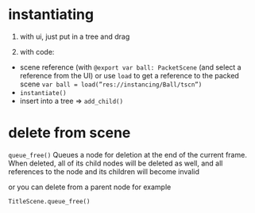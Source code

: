 # instantiating

1. with ui, just put in a tree and drag

2. with code:
  - scene reference (with `@export var ball: PacketScene` (and select a reference from the UI) or use `load` to get a reference to the packed scene `var ball = load(”res://instancing/Ball/tscn”)`
  - `instantiate()`
  - insert into a tree ⇒ `add_child()`


# delete from scene
`queue_free()`
Queues a node for deletion at the end of the current frame. When deleted, all of its child nodes will be deleted as well, and all references to the node and its children will become invalid

or you can delete from a parent node for example
```gdscript
TitleScene.queue_free()
```


